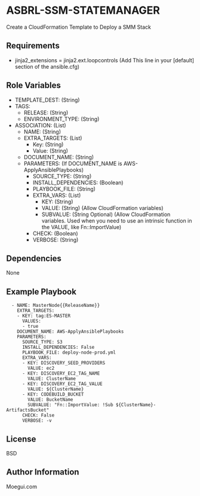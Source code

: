 ASBRL-SSM-STATEMANAGER
=========

Create a CloudFormation Template to Deploy a SMM Stack

Requirements
------------

- jinja2_extensions = jinja2.ext.loopcontrols (Add This line in your [default] section of the ansible.cfg)


Role Variables
--------------

- TEMPLATE_DEST: (String)
- TAGS:
    - RELEASE: (String)
    - ENVIRONMENT_TYPE: (String)
- ASSOCIATION: (List)
  - NAME: (String)
  - EXTRA_TARGETS: (List)
    - Key: (String)
    - Value: (String)
  - DOCUMENT_NAME: (String)
  - PARAMETERS: (If DOCUMENT_NAME is AWS-ApplyAnsiblePlaybooks)
    - SOURCE_TYPE: (String)
    - INSTALL_DEPENDENCIES: (Boolean)
    - PLAYBOOK_FILE: (String)
    - EXTRA_VARS: (List)
      - KEY: (String)
      - VALUE: (String) (Allow CloudFormation variables)
      - SUBVALUE: (String Optional) (Allow CloudFormation variables. Used when you need to use an intrinsic function in the VALUE, like Fn::ImportValue)
    - CHECK: (Boolean)
    - VERBOSE: (String)
            
Dependencies
------------

None

Example Playbook
----------------

          
      - NAME: MasterNode{{ReleaseName}}
        EXTRA_TARGETS:
        - KEY: tag:ES-MASTER
          VALUES:
          - true
        DOCUMENT_NAME: AWS-ApplyAnsiblePlaybooks
        PARAMETERS:
          SOURCE_TYPE: S3
          INSTALL_DEPENDENCIES: False
          PLAYBOOK_FILE: deploy-node-prod.yml
          EXTRA_VARS:
          - KEY: DISCOVERY_SEED_PROVIDERS
            VALUE: ec2
          - KEY: DISCOVERY_EC2_TAG_NAME
            VALUE: ClusterName
          - KEY: DISCOVERY_EC2_TAG_VALUE
            VALUE: ${ClusterName}
          - KEY: CODEBUILD_BUCKET
            VALUE: BucketName
            SUBVALUE: "Fn::ImportValue: !Sub ${ClusterName}-ArtifactsBucket"
          CHECK: False
          VERBOSE: -v
            
License
-------

BSD

Author Information
------------------

Moegui.com
